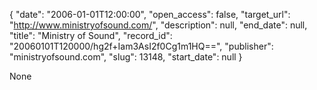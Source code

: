 {
  "date": "2006-01-01T12:00:00", 
  "open_access": false, 
  "target_url": "http://www.ministryofsound.com/", 
  "description": null, 
  "end_date": null, 
  "title": "Ministry of Sound", 
  "record_id": "20060101T120000/hg2f+Iam3AsI2f0Cg1m1HQ==", 
  "publisher": "ministryofsound.com", 
  "slug": 13148, 
  "start_date": null
}

None